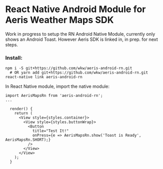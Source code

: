 React Native Android Module for Aeris Weather Maps SDK
======================================================

Work in progress to setup the RN Android Native Module, currently only shows an Android Toast.
However Aeris SDK is linked in, in prep. for next steps.

### Install:

```
npm i -S git+https://github.com/wkw/aeris-android-rn.git
  # OR yarn add git+https://github.com/wkw/aeris-android-rn.git
react-native link aeris-android-rn
```

In React Native module, import the native module:

```
import AerisMapsRn from 'aeris-android-rn';
...

  render() {
    return (
      <View style={styles.container}>
        <View style={styles.buttonWrap}>
          <Button
            title="Test It!"
            onPress={e => AerisMapsRn.show('Toast is Ready', AerisMapsRn.SHORT);}
          />
        </View>
      </View>
    );
  }
```
